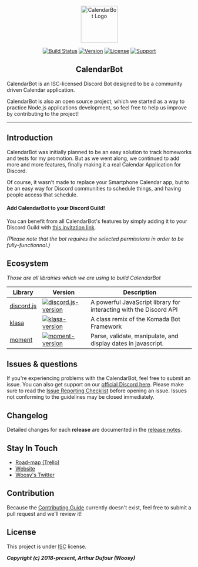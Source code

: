 <p align="center"><a href="https://calendarbot.arthurdufour.com" target="_blank" rel="noopener noreferrer"><img width="100" src="https://cdn.discordapp.com/avatars/473070839085137933/88f4eaabb13663605dbc9a942e7468ba.png?size=128" alt="CalendarBot Logo"></a></p>

<p align="center">
  <a href="https://travis-ci.com/Woosy/CalendarBot"><img src="https://travis-ci.com/Woosy/CalendarBot.svg?token=hs9zzVRsbjobLodxapzr&branch=master" alt="Build Status"></a>
  <a href="https://www.npmjs.com/package/calendarbot"><img src="https://img.shields.io/npm/v/CalendarBot.svg" alt="Version"></a>
  <a href="https://www.npmjs.com/package/calendarbot"><img src="	https://img.shields.io/github/license/Woosy/CalendarBot.svg" alt="License"></a>
  <a href="https://discord.gg/6bwdrbV"><img src="https://img.shields.io/badge/support-on%20discord-7289da.svg" alt="Support"></a>
  <br>
</p>

<h2 align="center">CalendarBot</h2>

CalendarBot is an ISC-licensed Discord Bot designed to be a community driven Calendar application.

CalendarBot is also an open source project, which we started as a way to practice Node.js applications development, so feel free to help us improve by contributing to the project!


---


## Introduction

CalendarBot was initially planned to be an easy solution to track homeworks and tests for my promotion. But as we went along, we continued to add more and more features, finally making it a real Calendar Application for Discord.

Of course, it wasn't made to replace your Smartphone Calendar app, but to be an easy way for Discord communities to schedule things, and having people access that schedule.

#### Add CalendarBot to your Discord Guild!

You can benefit from all CalendarBot's features by simply adding it to your Discord Guild with [this invitation link](https://discordapp.com/oauth2/authorize?client_id=473070839085137933&scope=bot&permissions=1409674304&response_type=code).

*(Please note that the bot requires the selected permissions in order to be fully-functionnal.)*


## Ecosystem

*Those are all librairies which we are using to build CalendarBot*

| Library | Version | Description |
|---------|--------|-------------|
| [discord.js]          | [![discord.js-version]][discord.js-package] | A powerful JavaScript library for interacting with the Discord API |
| [klasa]                | [![klasa-version]][klasa-package] | A class remix of the Komada Bot Framework |
| [moment]             | [![moment-version]][moment-package] | Parse, validate, manipulate, and display dates in javascript. |


[discord.js]: https://github.com/discordjs/discord.js/
[klasa]: https://github.com/dirigeants/klasa
[moment]: https://github.com/moment/moment

[discord.js-version]: https://img.shields.io/npm/v/discord.js.svg
[klasa-version]: https://img.shields.io/npm/v/klasa.svg
[moment-version]: https://img.shields.io/npm/v/moment.svg

[discord.js-package]: https://npmjs.com/package/discord.js
[klasa-package]: https://npmjs.com/package/klasa
[moment-package]: https://npmjs.com/package/moment


## Issues & questions

If you're experiencing problems with the CalendarBot, feel free to submit an issue.
You can also get support on our [official Discord here](https://discord.gg/6bwdrbV).
Please make sure to read the [Issue Reporting Checklist](https://github.com/vuejs/vue/blob/dev/.github/CONTRIBUTING.md#issue-reporting-guidelines) before opening an issue. Issues not conforming to the guidelines may be closed immediately.


## Changelog

Detailed changes for each **release** are documented in the [release notes](https://github.com/Woosy/CalendarBot/releases).


## Stay In Touch

- [Road-map (Trello)](https://trello.com/b/ggZbHTvp/)
- [Website](https://calendarbot.arthurdufour.com)
- [Woosy's Twitter](https://twitter.com/Woosy__)


## Contribution

Because the [Contributing Guide](https://github.com/Woosy/CalendarBot/blob/dev/.github/CONTRIBUTING.md) currently doesn't exist, feel free to submit a pull request and we'll review it!


## License

This project is under [ISC](https://choosealicense.com/licenses/isc/) license.

***Copyright (c) 2018-present, Arthur Dufour (Woosy)***